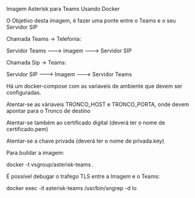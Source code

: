Imagem Asterisk para Teams Usando Docker

O Objetivo desta imagem, é fazer uma ponte entre o Teams e o seu Servidor SIP

Chamada Teams -> Telefonia:

Servidor Teams ---> imagem ---> Servidor SIP

Chamada Sip -> Teams:

Servidor SIP ---> Imagem ---> Servidor Teams


Há um docker-compose com as variaveis de ambiente que devem ser configuradas.

Atentar-se as váriaveis TRONCO_HOST e TRONCO_PORTA, onde devem apontar para o Tronco de destino

Atentar-se também ao certificado digital (deverá ter o nome de certificado.pem)

Atentar-se a chave privada (deverá ter o nome de privada.key)

Para buildar a imagem:

docker -t vsgroup/asterisk-teams .

É possível debugar o trafego TLS entre a Imagem e o Teams:

docker exec -it asterisk-teams /usr/bin/sngrep -d lo